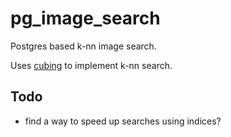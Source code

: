 # pg_image_search

Postgres based k-nn image search.

Uses [cubing](https://www.postgresql.org/docs/current/static/cube.html) to implement k-nn search.

## Todo

- find a way to speed up searches using indices?
